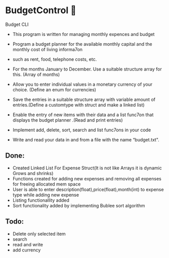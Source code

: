 # BudgetControl :maple_leaf:

Budget CLI


 
*  This program is written for managing monthly expences and budget
 
*  Program a budget planner for the available monthly capital and the monthly cost of living informa7on 
*  such as rent, food, telephone costs, etc.

*  For the months January to December. Use a suitable structure array for this. (Array of months)

*  Allow you to enter individual values in a monetary currency of your choice. (Define an enum for currencies)

*  Save the entries in a suitable structure array with variable amount of entries.(Define a customtype with struct and make a linked list)

*  Enable the entry of new items with their data and a list func7on that displays the budget planner .(Read and print entries)

*  Implement add, delete, sort, search and list func7ons in your code

*  Write and read your data in and from a file with the name “budget.txt".
 
 
 
## Done:
   * Created Linked List For Expense Struct(It is not like Arrays it is dynamic Grows and shrinks)
   * Functions created for adding new expenses and removing all expenses for freeing allocated mem space
   * User is able to enter description(float),price(float),month(int) to expense type while adding new expense
   * Listing functionallity added
   * Sort functionality added by implementing Bublee sort algorithm

## Todo:
   * Delete only selected item
   * search
   * read and write
   * add currency

 
 

      
      


      
